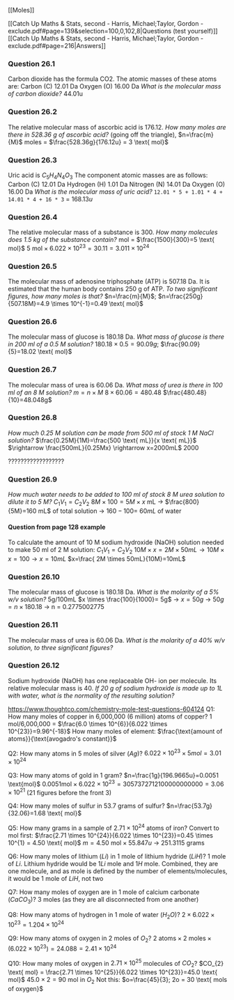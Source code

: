 [[Moles]]

[[Catch Up Maths & Stats, second - Harris, Michael;Taylor, Gordon -exclude.pdf#page=139&selection=100,0,102,8|Questions (test yourself)]]
[[Catch Up Maths & Stats, second - Harris, Michael;Taylor, Gordon -exclude.pdf#page=216|Answers]]
### Question 26.1
Carbon dioxide has the formula CO2. The atomic
masses of these atoms are:
Carbon (C) 12.01 Da
Oxygen (O) 16.00 Da
*What is the molecular mass of carbon dioxide?*
44.01u

### Question 26.2
The relative molecular mass of ascorbic acid is 176.12. 
*How many moles are there in 528.36 g of ascorbic acid?*
(going off the triangle), $n=\frac{m}{M}$
moles = $\frac{528.36g}{176.12u} = 3 \text{ mol}$

### Question 26.3
Uric acid is $C_5H_4N_4O_3$
The component atomic masses are as follows:
Carbon (C) 12.01 Da
Hydrogen (H) 1.01 Da
Nitrogen (N) 14.01 Da
Oxygen (O) 16.00 Da
*What is the molecular mass of uric acid?*
`12.01 * 5 + 1.01 * 4 + 14.01 * 4 + 16 * 3` = 168.13$u$
### Question 26.4
The relative molecular mass of a substance is 300. 
*How many molecules does 1.5 kg of the substance contain?*
mol = $\frac{1500}{300}=5 \text{ mol}$
$5 \text{ mol} \times 6.022 \times 10^{23} = 30.11 = 3.011 \times 10^{24}$

### Question 26.5
The molecular mass of adenosine triphosphate (ATP) is 507.18 Da. It is estimated that the human body contains 250 g of ATP. 
*To two significant figures, how many moles is that?*
$n=\frac{m}{M}$; $n=\frac{250g}{507.18M}=4.9 \times 10^{-1}=0.49 \text{ mol}$

### Question 26.6
The molecular mass of glucose is 180.18 Da. 
*What mass of glucose is there in 200 ml of a 0.5 M solution?*
$180.18 \times 0.5 = 90.09g$; $\frac{90.09}{5}=18.02 \text{ mol}$
### Question 26.7
The molecular mass of urea is 60.06 Da. 
*What mass of urea is there in 100 ml of an 8 M solution?*
$m=n \times M$
$8 \times 60.06=480.48$
$\frac{480.48}{10}=48.048g$

### Question 26.8
*How much 0.25 M solution can be made from 500 ml of stock 1 M NaCl solution?*
$\frac{0.25M}{1M}=\frac{500 \text{ mL}}{x \text{ mL}}$
$\rightarrow \frac{500mL}{0.25Mx} \rightarrow x=2000mL$
$2000$

??????????????????

### Question 26.9
*How much water needs to be added to 100 ml of stock 8 M urea solution to dilute 
it to 5 M?*
$C_1V_1=C_2V_2$
$8M \times 100 = 5M \times x \text{ mL}$
-> $\frac{800}{5M}=160 mL$ of total solution
-> $160-100=$ 60$mL$ of water

#### Question from page 128 example
To calculate the amount of 10 M sodium hydroxide (NaOH) solution needed to
make 50 ml of 2 M solution:
$C_1V_1=C_2V_2$
$10M \times x = 2M \times 50mL \rightarrow 10M \times x = 100 \rightarrow x=10mL$
$x=\frac{ 2M \times 50mL}{10M}=10mL$

### Question 26.10
The molecular mass of glucose is 180.18 Da.
*What is the molarity of a 5% w/v solution?*
5g/100mL
$x \times \frac{100}{1000}= 5g$
-> $x=50g$
-> $50g=n\times180.18$
-> n = 0.2775002775
### Question 26.11
The molecular mass of urea is 60.06 Da.
*What is the molarity of a 40% w/v solution, to three significant figures?*

### Question 26.12
Sodium hydroxide (NaOH) has one replaceable OH- ion per molecule. Its relative molecular mass is 40. *If 20 g of sodium hydroxide is made up to 1L with water, what is the normality of the resulting solution?*




https://www.thoughtco.com/chemistry-mole-test-questions-604124
Q1: How many moles of copper in 6,000,000 (6 million) atoms of copper?
1 mol/6,000,000 = $\frac{6.0 \times 10^{6}}{6.022 \times 10^{23}}=9.96^{-18}$
How many moles of element: $\frac{\text{amount of atoms}}{\text{avogadro's constant}}$

Q2: How many atoms in 5 moles of silver ($Ag$)?
$6.022 \times 10^{23} \times 5 mol = 3.01 \times 10^{24}$  

Q3: How many atoms of gold in 1 gram?
$n=\frac{1g}{196.9665u}=0.0051 \text{mol}$
$0.0051 \text{mol} \times 6.022 \times 10^{23} = 3057372712100000000000=3.06 \times 10^{21}$  (21 figures before the front $3$)

Q4: How many moles of sulfur in 53.7 grams of sulfur?
$n=\frac{53.7g}{32.06}=1.68 \text{ mol}$

Q5: How many grams in a sample of $2.71 \times 10^{24}$ atoms of iron?
Convert to $\text{mol}$ first: $\frac{2.71 \times 10^{24}}{6.022 \times 10^{23}}=0.45 \times 10^{1} = 4.50 \text{ mol}$
$m=4.50 \text{ mol} \times 55.847u$
-> $251.3115 \text{ grams}$

Q6: How many moles of lithium ($Li$) in 1 mole of lithium hydride ($LiH$)?
1 mole of $Li$. Lithium hydride would be $1Li$ mole and $1H$ mole. Combined, they are one molecule, and as mole is defined by the number of elements/molecules, it would be 1 mole of $LiH$, not two

Q7: How many moles of oxygen are in 1 mole of calcium carbonate ($CaCO_{3}$)?
3 moles (as they are all disconnected from one another)

Q8: How many atoms of hydrogen in 1 mole of water ($H_{2}O$)?
$2 \times 6.022 \times 10^{23} = 1.204 \times 10^{24}$

Q9: How many atoms of oxygen in 2 moles of $O_{2}$?
$2 \text{ atoms} \times 2 \text { moles} \times (6.022 \times 10^{23})= 24.088 = 2.41 \times 10^{24}$

Q10: How many moles of oxygen in $2.71 \times 10^{25}$ molecules of $CO_{2}$?
$CO_{2} \text{ mol} = \frac{2.71 \times 10^{25}}{6.022 \times 10^{23}}=45.0 \text{ mol}$
$45.0 \times 2 = 90 \text{ mol in } O_{2}$
Not this: $o=\frac{45}{3}; 2o = 30 \text{ mols of oxygen}$
